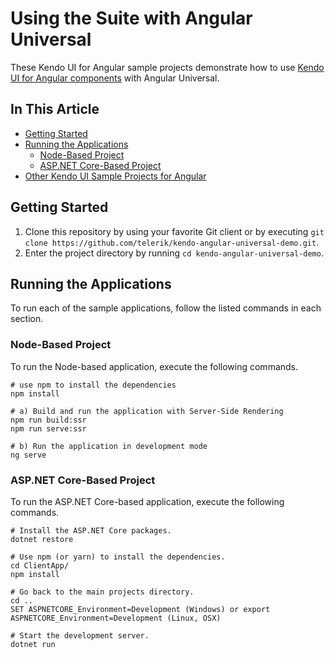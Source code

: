 # Using the Suite with Angular Universal

These Kendo UI for Angular sample projects demonstrate how to use [Kendo UI for Angular components](https://www.telerik.com/kendo-angular-ui/components) with Angular Universal.

## In This Article

* [Getting Started](#getting-started)
* [Running the Applications](#running-the-applications)
  * [Node-Based Project](#node-based-project)
  * [ASP.NET Core-Based Project](#aspnet-core-based-project)
* [Other Kendo UI Sample Projects for Angular](#other-kendo-ui-sample-projects-for-angular)

## Getting Started

1. Clone this repository by using your favorite Git client or by executing `git clone https://github.com/telerik/kendo-angular-universal-demo.git`.
1. Enter the project directory by running `cd kendo-angular-universal-demo`.

## Running the Applications

To run each of the sample applications, follow the listed commands in each section.

### Node-Based Project

To run the Node-based application, execute the following commands.

```
# use npm to install the dependencies
npm install

# a) Build and run the application with Server-Side Rendering
npm run build:ssr
npm run serve:ssr

# b) Run the application in development mode
ng serve
```

### ASP.NET Core-Based Project

To run the ASP.NET Core-based application, execute the following commands.

```
# Install the ASP.NET Core packages.
dotnet restore

# Use npm (or yarn) to install the dependencies.
cd ClientApp/
npm install

# Go back to the main projects directory.
cd ..
SET ASPNETCORE_Environment=Development (Windows) or export ASPNETCORE_Environment=Development (Linux, OSX)

# Start the development server.
dotnet run
```
